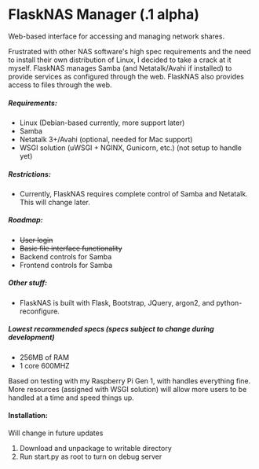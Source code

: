 # FlaskNAS Manager (.1 alpha)
Web-based interface for accessing and managing network shares.

Frustrated with other NAS software's high spec requirements and the need
to install their own distribution of Linux, I decided to take a crack at
it myself. FlaskNAS manages Samba (and Netatalk/Avahi if installed) to
provide services as configured through the web. FlaskNAS also provides
access to files through the web.


##### Requirements:
- Linux (Debian-based currently, more support later)
- Samba
- Netatalk 3+/Avahi (optional, needed for Mac support)
- WSGI solution (uWSGI + NGINX, Gunicorn, etc.) (not setup to handle yet)

##### Restrictions:
- Currently, FlaskNAS requires complete control of Samba and
    Netatalk. This will change later.

##### Roadmap:
- ~~User login~~
- ~~Basic file interface functionality~~
- Backend controls for Samba
- Frontend controls for Samba

##### Other stuff:
- FlaskNAS is built with Flask, Bootstrap, JQuery, argon2, and
python-reconfigure.

##### Lowest recommended specs (specs subject to change during development)
 - 256MB of RAM
 - 1 core 600MHZ

 Based on testing with my Raspberry Pi Gen 1, with handles everything
 fine. More resources (assigned with WSGI solution) will allow more
 users to be handled at a time and speed things up.


#### Installation:

Will change in future updates

 1. Download and unpackage to writable directory
 2. Run start.py as root to turn on debug server

